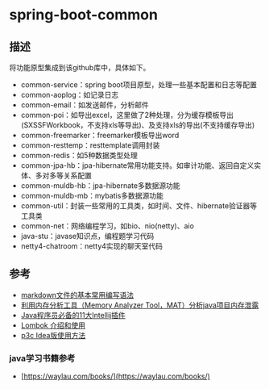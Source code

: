# spring-boot-common
## 描述
将功能原型集成到该github库中，具体如下。
* common-service：spring boot项目原型，处理一些基本配置和日志等配置
* common-aoplog：如记录日志
* common-email：如发送邮件，分析邮件
* common-poi：如导出excel，这里做了2种处理，分为缓存模板导出(SXSSFWorkbook，不支持xls等导出)、及支持xls的导出(不支持缓存导出)
* common-freemarker：freemarker模板导出word
* common-resttemp：resttemplate调用封装
* common-redis：如5种数据类型处理
* common-jpa-hb：jpa-hibernate常用功能支持。如审计功能、返回自定义实体、多对多等关系配置
* common-muldb-hb：jpa-hibernate多数据源功能
* common-muldb-mb：mybatis多数据源功能
* common-util：封装一些常用的工具类，如时间、文件、hibernate验证器等工具类
* common-net：网络编程学习，如bio、nio(netty)、aio
* java-stu：javase知识点，编程题学习代码
* netty4-chatroom：netty4实现的聊天室代码
## 参考
* [markdown文件的基本常用编写语法](https://www.cnblogs.com/liugang-vip/p/6337580.html) 
* [利用内存分析工具（Memory Analyzer Tool，MAT）分析java项目内存泄露](https://blog.csdn.net/wanghuiqi2008/article/details/50724676)
* [Java程序员必备的11大Intellij插件](https://www.toutiao.com/a6584934544699294216)
* [Lombok 介绍和使用](https://blog.csdn.net/motui/article/details/79012846)
* [p3c Idea版使用方法](https://blog.csdn.net/garfielder007/article/details/79050875)
### java学习书籍参考
* [https://waylau.com/books/](https://waylau.com/books/)
